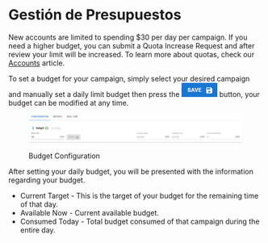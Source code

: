 # Gestión de Presupuestos

New accounts are limited to spending $30 per day per campaign. If you need a higher budget, you can submit a Quota Increase Request and after review your limit will be increased. To learn more about quotas, check our [Accounts](../accounts/#service-quotas) article.

To set a budget for your campaign, simply select your desired campaign and manually set a daily limit budget then press the <img src="../../.gitbook/assets/image (664).png" alt="Save" data-size="line"> button, your budget can be modified at any time.

<figure><img src="../../.gitbook/assets/Captura de tela 2024-12-05 073638.png" alt=""><figcaption><p>Budget Configuration</p></figcaption></figure>

After setting your daily budget, you will be presented with the information regarding your budget.

* Current Target - This is the target of your budget for the remaining time of that day.
* Available Now - Current available budget.
* Consumed Today - Total budget consumed of that campaign during the entire day.
